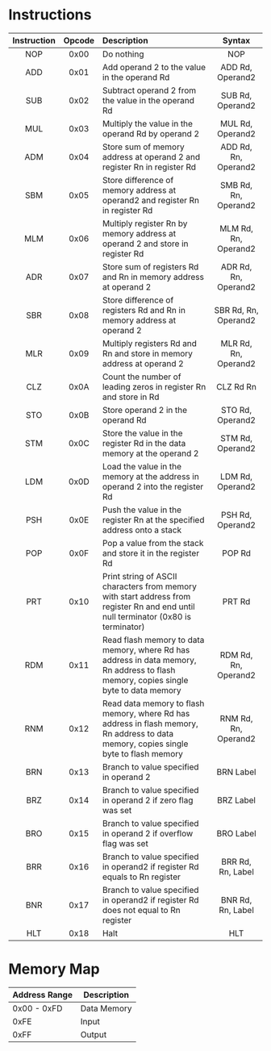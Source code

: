 # Instructions


| Instruction | Opcode | Description                                                                                                                           |        Syntax        |
|:-----------:|:------:|:--------------------------------------------------------------------------------------------------------------------------------------|:--------------------:|
|     NOP     |  0x00  | Do nothing                                                                                                                            |         NOP          |
|     ADD     |  0x01  | Add operand 2 to the value in the operand Rd                                                                                          |   ADD Rd, Operand2   |
|     SUB     |  0x02  | Subtract operand 2 from the value in the operand Rd                                                                                   |   SUB Rd, Operand2   |
|     MUL     |  0x03  | Multiply the value in the operand Rd by operand 2                                                                                     |   MUL Rd, Operand2   |
|     ADM     |  0x04  | Store sum of memory address at operand 2 and register Rn in register Rd                                                               | ADD Rd, Rn, Operand2 |
|     SBM     |  0x05  | Store difference of memory address at operand2 and register Rn in register Rd                                                         | SMB Rd, Rn, Operand2 |
|     MLM     |  0x06  | Multiply register Rn by memory address at operand 2 and store in register Rd                                                          | MLM Rd, Rn, Operand2 |
|     ADR     |  0x07  | Store sum of registers Rd and Rn in memory address at operand 2                                                                       | ADR Rd, Rn, Operand2 |
|     SBR     |  0x08  | Store difference of registers Rd and Rn in memory address at operand 2                                                                | SBR Rd, Rn, Operand2 |
|     MLR     |  0x09  | Multiply registers Rd and Rn and store in memory address at operand 2                                                                 | MLR Rd, Rn, Operand2 |
|     CLZ     |  0x0A  | Count the number of leading zeros in register Rn and store in Rd                                                                      |      CLZ Rd Rn       |
|     STO     |  0x0B  | Store operand 2 in the operand Rd                                                                                                     |   STO Rd, Operand2   |
|     STM     |  0x0C  | Store the value in the register Rd in the data memory at the operand 2                                                                |   STM Rd, Operand2   |
|     LDM     |  0x0D  | Load the value in the memory at the address in operand 2 into the register Rd                                                         |   LDM Rd, Operand2   |
|     PSH     |  0x0E  | Push the value in the register Rn at the specified address onto a stack                                                               |   PSH Rd, Operand2   |
|     POP     |  0x0F  | Pop a value from the stack and store it in the register Rd                                                                            |        POP Rd        |
|     PRT     |  0x10  | Print string of ASCII characters from memory with start address from register Rn and end until null terminator (0x80 is terminator)   |        PRT Rd        |
|     RDM     |  0x11  | Read flash memory to data memory, where Rd has address in data memory, Rn address to flash memory, copies single byte to data memory  | RDM Rd, Rn, Operand2 |
|     RNM     |  0x12  | Read data memory to flash memory, where Rd has address in flash memory, Rn address to data memory, copies single byte to flash memory | RNM Rd, Rn, Operand2 |
|     BRN     |  0x13  | Branch to value specified in operand 2                                                                                                |      BRN Label       |
|     BRZ     |  0x14  | Branch to value specified in operand 2 if zero flag was set                                                                           |      BRZ Label       |
|     BRO     |  0x15  | Branch to value specified in operand 2 if overflow flag was set                                                                   |      BRO Label       |
|     BRR     |  0x16  | Branch to value specified in operand2 if register Rd equals to Rn register                                                            |  BRR Rd, Rn, Label   |
|     BNR     |  0x17  | Branch to value specified in operand2 if register Rd does not equal to Rn register                                                    |  BNR Rd, Rn, Label   |
|     HLT     |  0x18  | Halt                                                                                                                                  |         HLT          |
# Memory Map

| Address Range | Description              |
|---------------|--------------------------|
| 0x00 - 0xFD   | Data Memory              |
| 0xFE          | Input                    |
| 0xFF          | Output                   |